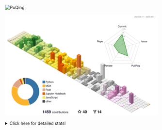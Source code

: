 ![PuQing](https://user-images.githubusercontent.com/27223114/171565019-9a56fae6-b08b-421f-99db-7e830da42371.png)

![](./profile-3d-contrib/profile-season-animate.svg)

<details>
<summary>Click here for detailed stats!</summary>

<!--START_SECTION:waka-->
![Lines of code](https://img.shields.io/badge/From%20Hello%20World%20I%27ve%20Written-1.4%20million%20lines%20of%20code-blue)

**🐱 My GitHub Data** 

> 📦 389.3 kB Used in GitHub's Storage 
 > 
> 🏆 373 Contributions in the Year 2024
 > 
> 🚫 Not Opted to Hire
 > 
> 📜 46 Public Repositories 
 > 
> 🔑 29 Private Repositories 
 > 
**I'm an Early 🐤** 

```text
🌞 Morning                633 commits         ██░░░░░░░░░░░░░░░░░░░░░░░   08.17 % 
🌆 Daytime                3653 commits        ████████████░░░░░░░░░░░░░   47.17 % 
🌃 Evening                1539 commits        █████░░░░░░░░░░░░░░░░░░░░   19.87 % 
🌙 Night                  1920 commits        ██████░░░░░░░░░░░░░░░░░░░   24.79 % 
```


📊 **This Week I Spent My Time On** 

```text
💬 Programming Languages: 
Python                   8 hrs 48 mins       ███████░░░░░░░░░░░░░░░░░░   29.17 % 
Browsing                 8 hrs 15 mins       ███████░░░░░░░░░░░░░░░░░░   27.39 % 
CLI                      3 hrs 29 mins       ███░░░░░░░░░░░░░░░░░░░░░░   11.59 % 
Searching                2 hrs 2 mins        ██░░░░░░░░░░░░░░░░░░░░░░░   06.75 % 
GitHubing                1 hr 47 mins        █░░░░░░░░░░░░░░░░░░░░░░░░   05.94 % 

🔥 Editors: 
Chrome                   13 hrs 42 mins      ███████████░░░░░░░░░░░░░░   45.45 % 
VS Code                  11 hrs 37 mins      ██████████░░░░░░░░░░░░░░░   38.54 % 
fish                     3 hrs 29 mins       ███░░░░░░░░░░░░░░░░░░░░░░   11.59 % 
Obsidian                 1 hr 14 mins        █░░░░░░░░░░░░░░░░░░░░░░░░   04.11 % 
iTerm2                   5 mins              ░░░░░░░░░░░░░░░░░░░░░░░░░   00.31 % 

💻 Operating System: 
Mac                      19 hrs 11 mins      ████████████████░░░░░░░░░   63.60 % 
Linux                    10 hrs 56 mins      █████████░░░░░░░░░░░░░░░░   36.25 % 
WSL                      2 mins              ░░░░░░░░░░░░░░░░░░░░░░░░░   00.15 % 
```


<!--END_SECTION:waka-->
</details>
